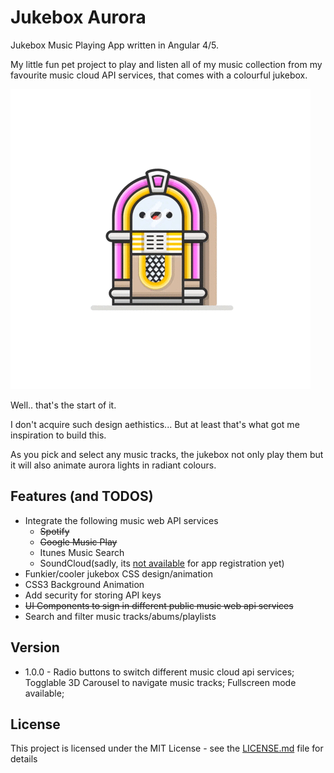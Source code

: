 # Jukebox Aurora
Jukebox Music Playing App written in Angular 4/5.

My little fun pet project to play and listen all of my music collection from my favourite music cloud API services, that comes with a colourful jukebox.

![Animated Jukebox ](jukebox-animated.gif)

Well..  that's the start of it.  

I don't acquire such design aethistics... But at least that's what got me inspiration to build this.

As you pick and select any music tracks, the jukebox not only play them but it will also animate aurora lights in radiant colours.

## Features (and TODOS)
* Integrate the following music web API services
  - ~~Spotify~~
  - ~~Google Music Play~~
  - Itunes Music Search
  - SoundCloud(sadly, its [not available](http://soundcloud.com/you/apps/new) for app registration yet)
* Funkier/cooler jukebox CSS design/animation
* CSS3 Background Animation
* Add security for storing API keys
* ~~UI Components to sign in different public music web api services~~
* Search and filter music tracks/abums/playlists

## Version
* 1.0.0 - Radio buttons to switch different music cloud api services; Togglable 3D Carousel to navigate music tracks; Fullscreen mode available; 

## License
This project is licensed under the MIT License - see the [LICENSE.md](LICENSE) file for details
